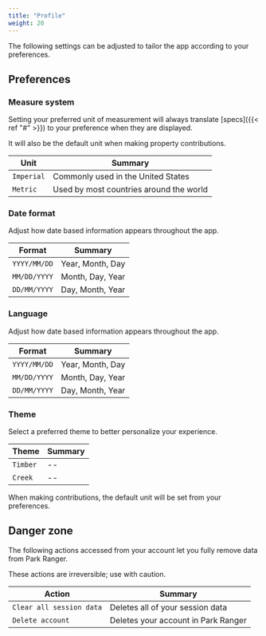 ```yaml
---
title: "Profile"
weight: 20
---
```


The following settings can be adjusted to tailor the app according to your preferences.


## Preferences
### Measure system

Setting your preferred unit of measurement will always translate [specs]({{< ref "#" >}}) to your preference when they are displayed.

It will also be the default unit when making property contributions.

| Unit        | Summary                                  	             |
| ------------- | ------------------------------------------------------ |
| `Imperial`     | Commonly used in the United States					 |
| `Metric`  	| Used by most countries around the world          		 |


### Date format

Adjust how date based information appears throughout the app.

| Format        | Summary                                  	             |
| ------------- | ------------------------------------------------------ |
| `YYYY/MM/DD`     | Year, Month, Day			 |
| `MM/DD/YYYY`  	| Month, Day, Year       	 |
| `DD/MM/YYYY`  	| Day, Month, Year        	 |

### Language

Adjust how date based information appears throughout the app.

| Format        | Summary                                  	             |
| ------------- | ------------------------------------------------------ |
| `YYYY/MM/DD`     | Year, Month, Day			 |
| `MM/DD/YYYY`  	| Month, Day, Year       	 |
| `DD/MM/YYYY`  	| Day, Month, Year        	 |



### Theme

Select a preferred theme to better personalize your experience.

| Theme        | Summary                                  	             |
| ------------- | ------------------------------------------------------ |
| `Timber`     | --					 |
| `Creek`  	| --         		 |

When making contributions, the default unit will be set from your preferences.

## Danger zone


The following actions accessed from your account let you fully remove data from Park Ranger. 

These actions are irreversible; use with caution.


| Action        | Summary                                  	             |
| ------------- | ------------------------------------------------------ |
| `Clear all session data`  | Deletes all of your session data				 |
| `Delete account`  | Deletes your account in Park Ranger       |